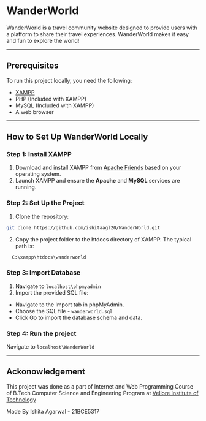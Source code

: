 # WanderWorld

WanderWorld is a travel community website designed to provide users with a platform to share their travel experiences. WanderWorld makes it easy and fun to explore the world!

---

## Prerequisites
To run this project locally, you need the following:
- [XAMPP](https://www.apachefriends.org/index.html)
- PHP (Included with XAMPP)
- MySQL (Included with XAMPP)
- A web browser

---

## How to Set Up WanderWorld Locally

### Step 1: Install XAMPP
1. Download and install XAMPP from [Apache Friends](https://www.apachefriends.org/index.html) based on your operating system.
2. Launch XAMPP and ensure the **Apache** and **MySQL** services are running.

### Step 2: Set Up the Project
1. Clone the repository:
 ```bash
 git clone https://github.com/ishitaagl20/WanderWorld.git
 ```

2. Copy the project folder to the htdocs directory of XAMPP. The typical path is:
```bash
  C:\xampp\htdocs\wanderworld
```
### Step 3: Import Database
1. Navigate to `localhost\phpmyadmin`
2. Import the provided SQL file:
  - Navigate to the Import tab in phpMyAdmin.
  - Choose the SQL file - `wanderworld.sql`
  - Click Go to import the database schema and data.

### Step 4: Run the project
Navigate to `localhost\WanderWorld`

-----

## Ackonowledgement
This project was done as a part of Internet and Web Programming Course of B.Tech Computer Science and Engineering Program at [Vellore Institute of Technology](https://vit.ac.in/)

Made By Ishita Agarwal - 21BCE5317

